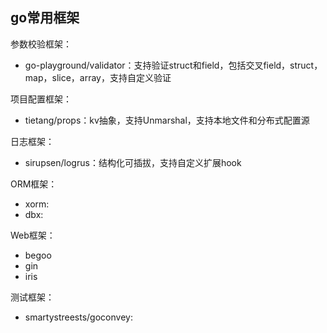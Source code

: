 ## go常用框架

参数校验框架：
- go-playground/validator：支持验证struct和field，包括交叉field，struct，map，slice，array，支持自定义验证

项目配置框架：
- tietang/props：kv抽象，支持Unmarshal，支持本地文件和分布式配置源

日志框架：
- sirupsen/logrus：结构化可插拔，支持自定义扩展hook

ORM框架：
- xorm:
- dbx:

Web框架：
- begoo
- gin
- iris

测试框架：
- smartystreests/goconvey:
